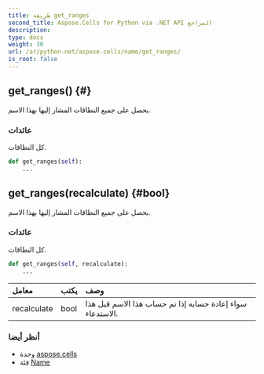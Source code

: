 ```yaml
---
title: طريقة get_ranges
second_title: Aspose.Cells for Python via .NET API المراجع
description:
type: docs
weight: 30
url: /ar/python-net/aspose.cells/name/get_ranges/
is_root: false
---
```

##  get_ranges() {#}
يحصل على جميع النطاقات المشار إليها بهذا الاسم.


###  عائدات

كل النطاقات.


```python
def get_ranges(self):
    ...
```




##  get_ranges(recalculate) {#bool}
يحصل على جميع النطاقات المشار إليها بهذا الاسم.


###  عائدات

كل النطاقات.


```python
def get_ranges(self, recalculate):
    ...
```


| معامل| يكتب| وصف|
| :- | :- | :- |
| recalculate | bool | سواء إعادة حسابه إذا تم حساب هذا الاسم قبل هذا الاستدعاء.|



###  أنظر أيضا
* وحدة [aspose.cells](../../)
* فئة [Name](/cells/ar/python-net/aspose.cells/name)

